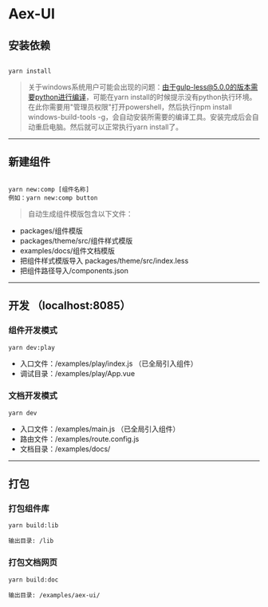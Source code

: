 # Aex-UI

## 安装依赖

```

yarn install
```

> 关于windows系统用户可能会出现的问题：由于gulp-less@5.0.0的版本需要python进行编译，可能在yarn install的时候提示没有python执行环境。在此你需要用"管理员权限"打开powershell，然后执行npm install windows-build-tools -g，会自动安装所需要的编译工具。安装完成后会自动重启电脑。然后就可以正常执行yarn install了。

***

## 新建组件

```

yarn new:comp [组件名称]
例如：yarn new:comp button
```

> 自动生成组件模版包含以下文件：

* packages/组件模版
* packages/theme/src/组件样式模版
* examples/docs/组件文档模版
* 把组件样式模版导入 packages/theme/src/index.less
* 把组件路径导入/components.json

***

## 开发 （localhost:8085）

### 组件开发模式

```
yarn dev:play
```

* 入口文件：/examples/play/index.js （已全局引入组件）
* 调试目录：/examples/play/App.vue

### 文档开发模式

```
yarn dev
```

* 入口文件：/examples/main.js （已全局引入组件）
* 路由文件：/examples/route.config.js
* 文档目录：/examples/docs/

***

## 打包

### 打包组件库

```
yarn build:lib

输出目录: /lib
```

### 打包文档网页

```
yarn build:doc

输出目录: /examples/aex-ui/
```

<!-- "deploy": "chmod +x ./deploy.sh && ./deploy.sh", -->
<!-- copy-to-clipboard -->
<!-- https://github.com/sudodoki/copy-to-clipboard#readme -->
  <!-- // "pagination": "./packages/pagination/index.js" -->
